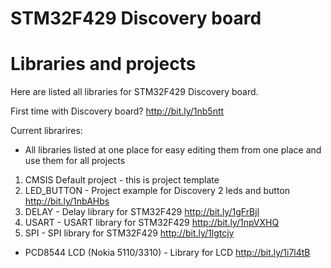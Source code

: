 # STM32F429 Discovery board
# Libraries and projects

Here are listed all libraries for STM32F429 Discovery board.

First time with Discovery board?
http://bit.ly/1nb5ntt

Current librarires:

- All libraries listed at one place for easy editing them from one place and use them for all projects

1. CMSIS Default project - this is project template
02. LED_BUTTON - Project example for Discovery 2 leds and button
http://bit.ly/1nbAHbs
03. DELAY - Delay library for STM32F429
http://bit.ly/1gFrBjl
04. USART - USART library for STM32F429
http://bit.ly/1npVXHQ
05. SPI - SPI library for STM32F429
http://bit.ly/1lgtcjy

- PCD8544 LCD (Nokia 5110/3310) - Library for LCD
http://bit.ly/1i7l4tB